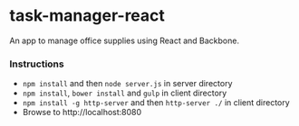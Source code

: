 task-manager-react
==================

An app to manage office supplies using React and Backbone.

### Instructions

- `npm install` and then `node server.js` in server directory
- `npm install`, `bower install` and `gulp` in client directory
- `npm install -g http-server` and then `http-server ./` in client directory
- Browse to http://localhost:8080
